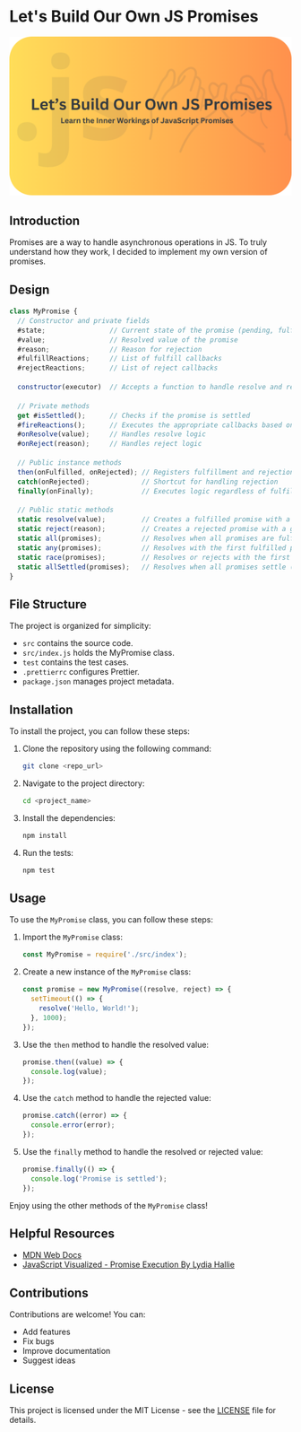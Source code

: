 # Let's Build Our Own JS Promises

![Rounded Banner](./assets/banner-rounded.png)

## Introduction

Promises are a way to handle asynchronous operations in JS. To truly understand how they work, I decided to implement my own version of promises.

## Design

```js
class MyPromise {
  // Constructor and private fields
  #state;                // Current state of the promise (pending, fulfilled, rejected)
  #value;                // Resolved value of the promise
  #reason;               // Reason for rejection
  #fulfillReactions;     // List of fulfill callbacks
  #rejectReactions;      // List of reject callbacks

  constructor(executor)  // Accepts a function to handle resolve and reject logic

  // Private methods
  get #isSettled();      // Checks if the promise is settled
  #fireReactions();      // Executes the appropriate callbacks based on state
  #onResolve(value);     // Handles resolve logic
  #onReject(reason);     // Handles reject logic

  // Public instance methods
  then(onFulfilled, onRejected); // Registers fulfillment and rejection handlers
  catch(onRejected);             // Shortcut for handling rejection
  finally(onFinally);            // Executes logic regardless of fulfillment/rejection

  // Public static methods
  static resolve(value);         // Creates a fulfilled promise with a given value
  static reject(reason);         // Creates a rejected promise with a given reason
  static all(promises);          // Resolves when all promises are fulfilled, or rejects on the first rejection
  static any(promises);          // Resolves with the first fulfilled promise or rejects when all are rejected
  static race(promises);         // Resolves or rejects with the first settled promise
  static allSettled(promises);   // Resolves when all promises settle (fulfilled or rejected)
}
```

## File Structure

The project is organized for simplicity:

- `src` contains the source code.
- `src/index.js` holds the MyPromise class.
- `test` contains the test cases.
- `.prettierrc` configures Prettier.
- `package.json` manages project metadata.

## Installation

To install the project, you can follow these steps:

1. Clone the repository using the following command:

   ```bash
   git clone <repo_url>
   ```

2. Navigate to the project directory:

   ```bash
   cd <project_name>
   ```

3. Install the dependencies:

   ```bash
   npm install
   ```

4. Run the tests:

   ```bash
   npm test
   ```

## Usage

To use the `MyPromise` class, you can follow these steps:

1. Import the `MyPromise` class:

   ```javascript
   const MyPromise = require('./src/index');
   ```

2. Create a new instance of the `MyPromise` class:

   ```javascript
   const promise = new MyPromise((resolve, reject) => {
     setTimeout(() => {
       resolve('Hello, World!');
     }, 1000);
   });
   ```

3. Use the `then` method to handle the resolved value:

   ```javascript
   promise.then((value) => {
     console.log(value);
   });
   ```

4. Use the `catch` method to handle the rejected value:

   ```javascript
   promise.catch((error) => {
     console.error(error);
   });
   ```

5. Use the `finally` method to handle the resolved or rejected value:

   ```javascript
   promise.finally(() => {
     console.log('Promise is settled');
   });
   ```

Enjoy using the other methods of the `MyPromise` class!

## Helpful Resources

- [MDN Web Docs](https://developer.mozilla.org/en-US/docs/Web/JavaScript/Reference/Global_Objects/Promise)
- [JavaScript Visualized - Promise Execution By Lydia Hallie](https://www.youtube.com/watch?v=Xs1EMmBLpn4)

## Contributions

Contributions are welcome! You can:

- Add features
- Fix bugs
- Improve documentation
- Suggest ideas

## License

This project is licensed under the MIT License - see the [LICENSE](./LICENSE) file for details.
